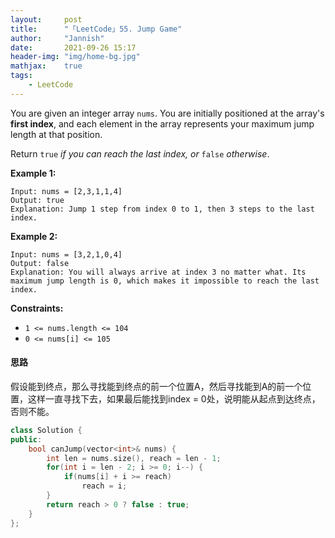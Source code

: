 ```yaml
---
layout:     post
title:      "「LeetCode」55. Jump Game"
author:     "Jannish"
date:       2021-09-26 15:17
header-img: "img/home-bg.jpg"
mathjax:	true
tags:
    - LeetCode
---
```


You are given an integer array `nums`. You are initially positioned at the array's **first index**, and each element in the array represents your maximum jump length at that position.

Return `true` *if you can reach the last index, or* `false` *otherwise*.

**Example 1:**

```
Input: nums = [2,3,1,1,4]
Output: true
Explanation: Jump 1 step from index 0 to 1, then 3 steps to the last index.
```

**Example 2:**

```
Input: nums = [3,2,1,0,4]
Output: false
Explanation: You will always arrive at index 3 no matter what. Its maximum jump length is 0, which makes it impossible to reach the last index.
```

**Constraints:**

- `1 <= nums.length <= 104`
- `0 <= nums[i] <= 105`

#### 思路

假设能到终点，那么寻找能到终点的前一个位置A，然后寻找能到A的前一个位置，这样一直寻找下去，如果最后能找到index = 0处，说明能从起点到达终点，否则不能。

```c++
class Solution {
public:
    bool canJump(vector<int>& nums) {
        int len = nums.size(), reach = len - 1;
        for(int i = len - 2; i >= 0; i--) {
            if(nums[i] + i >= reach)
                reach = i;
        }
        return reach > 0 ? false : true;
    }
};
```

